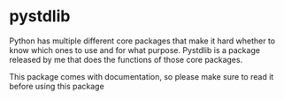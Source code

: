 # pystdlib

Python has multiple different core packages that make it hard whether to know which ones to use and for what purpose.
Pystdlib is a package released by me that does the functions of those core packages.

This package comes with documentation, so please make sure to read it before using this package

